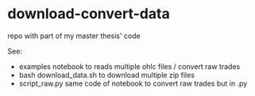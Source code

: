 # download-convert-data
repo with part of my master thesis' code

See: 
- examples notebook to reads multiple ohlc files / convert raw trades
- bash download_data.sh to download multiple zip files
- script_raw.py same code of notebook to convert raw trades but in .py